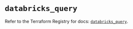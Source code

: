 # `databricks_query`

Refer to the Terraform Registry for docs: [`databricks_query`](https://registry.terraform.io/providers/databricks/databricks/1.84.0/docs/resources/query).
